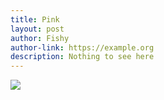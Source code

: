 ```yaml
---
title: Pink
layout: post
author: Fishy
author-link: https://example.org
description: Nothing to see here
---
```


![](https://cdn.discordapp.com/emojis/405052067116351489.png?v=1)
